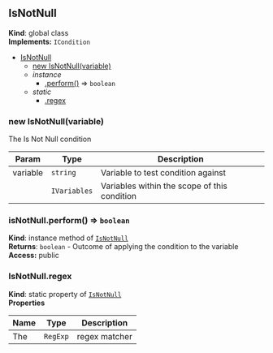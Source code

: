 <a name="IsNotNull"></a>
## IsNotNull
**Kind**: global class  
**Implements:** <code>ICondition</code>  

* [IsNotNull](#IsNotNull)
  * [new IsNotNull(variable)](#new_IsNotNull_new)
  * _instance_
    * [.perform()](#IsNotNull+perform) ⇒ <code>boolean</code>
  * _static_
    * [.regex](#IsNotNull.regex)

<a name="new_IsNotNull_new"></a>
### new IsNotNull(variable)
The Is Not Null condition


| Param | Type | Description |
| --- | --- | --- |
| variable | <code>string</code> | Variable to test condition against |
|  | <code>IVariables</code> | Variables within the scope of this condition |

<a name="IsNotNull+perform"></a>
### isNotNull.perform() ⇒ <code>boolean</code>
**Kind**: instance method of <code>[IsNotNull](#IsNotNull)</code>  
**Returns**: <code>boolean</code> - Outcome of applying the condition to the variable  
**Access:** public  
<a name="IsNotNull.regex"></a>
### IsNotNull.regex
**Kind**: static property of <code>[IsNotNull](#IsNotNull)</code>  
**Properties**

| Name | Type | Description |
| --- | --- | --- |
| The | <code>RegExp</code> | regex matcher |

